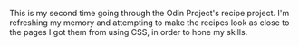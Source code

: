 This is my second time going through the Odin Project's recipe project. I'm refreshing my memory and attempting to make the recipes look as close to the pages I got them from using CSS, in order to hone my skills. 